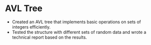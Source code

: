 # AVL Tree

- Created an AVL tree that implements basic operations on sets of integers efficiently.
- Tested the structure with different sets of random data and wrote a technical report based on the results.
